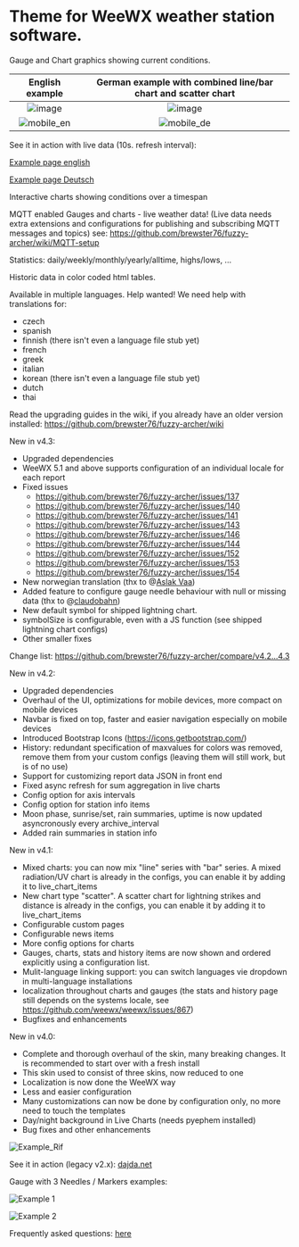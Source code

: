 Theme for WeeWX weather station software.
============
Gauge and Chart graphics showing current conditions.

English example             |  German example with combined line/bar chart and scatter chart
:-------------------------:|:-------------------------:
![image](https://github.com/brewster76/fuzzy-archer/assets/58649043/d3d948ff-763e-42cd-a653-e40f3e6fdacb)  |  ![image](https://github.com/brewster76/fuzzy-archer/assets/58649043/aefe0b81-742a-453a-9e1f-3859330cc414)
![mobile_en](https://github.com/brewster76/fuzzy-archer/assets/58649043/2b445b5c-250b-47ff-b80d-53e9c73b52d8) | ![mobile_de](https://github.com/brewster76/fuzzy-archer/assets/58649043/60abda1b-27b0-43ad-bff2-56881455f8b9)


See it in action with live data (10s. refresh interval):

[Example page english](https://www.kainzbauer.net/weather/Rif/en)

[Example page Deutsch](https://www.kainzbauer.net/weather/Rif)

Interactive charts showing conditions over a timespan


MQTT enabled Gauges and charts - live weather data! 
(Live data needs extra extensions and configurations for publishing and subscribing MQTT messages and topics) see: https://github.com/brewster76/fuzzy-archer/wiki/MQTT-setup

Statistics: daily/weekly/monthly/yearly/alltime, highs/lows, ...

Historic data in color coded html tables.

Available in multiple languages. Help wanted! We need help with translations for:

- czech
- spanish
- finnish (there isn't even a language file stub yet)
- french
- greek
- italian
- korean (there isn't even a language file stub yet)
- dutch
- thai

Read the upgrading guides in the wiki, if you already have an older version installed: https://github.com/brewster76/fuzzy-archer/wiki

New in v4.3:

- Upgraded dependencies
- WeeWX 5.1 and above supports configuration of an individual locale for each report
- Fixed issues
  - https://github.com/brewster76/fuzzy-archer/issues/137
  - https://github.com/brewster76/fuzzy-archer/issues/140
  - https://github.com/brewster76/fuzzy-archer/issues/141
  - https://github.com/brewster76/fuzzy-archer/issues/143
  - https://github.com/brewster76/fuzzy-archer/issues/146
  - https://github.com/brewster76/fuzzy-archer/issues/144
  - https://github.com/brewster76/fuzzy-archer/issues/152
  - https://github.com/brewster76/fuzzy-archer/issues/153
  - https://github.com/brewster76/fuzzy-archer/issues/154
- New norwegian translation (thx to @[Aslak Vaa](https://github.com/aslak47))
- Added feature to configure gauge needle behaviour with null or missing data (thx to @[claudobahn](https://github.com/claudobahn))
- New default symbol for shipped lightning chart.
- symbolSize is configurable, even with a JS function (see shipped lightning chart configs)
- Other smaller fixes

Change list: https://github.com/brewster76/fuzzy-archer/compare/v4.2...4.3

New in v4.2:

- Upgraded dependencies
- Overhaul of the UI, optimizations for mobile devices, more compact on mobile devices
- Navbar is fixed on top, faster and easier navigation especially on mobile devices
- Introduced Bootstrap Icons (https://icons.getbootstrap.com/)
- History: redundant specification of maxvalues for colors was removed, remove them from your custom configs (leaving them will still work, but is of no use)
- Support for customizing report data JSON in front end
- Fixed async refresh for sum aggregation in live charts
- Config option for axis intervals
- Config option for station info items
- Moon phase, sunrise/set, rain summaries, uptime is now updated asyncronously every archive_interval
- Added rain summaries in station info

New in v4.1:

- Mixed charts: you can now mix "line" series with "bar" series. A mixed radiation/UV chart is already in the configs, you can enable it by adding it to live_chart_items
- New chart type "scatter". A scatter chart for lightning strikes and distance is already in the configs, you can enable it by adding it to live_chart_items
- Configurable custom pages
- Configurable news items
- More config options for charts
- Gauges, charts, stats and history items are now shown and ordered explicitly using a configuration list.
- Mulit-language linking support: you can switch languages vie dropdown in multi-language installations
- localization throughout charts and gauges (the stats and history page still depends on the systems locale, see https://github.com/weewx/weewx/issues/867)
- Bugfixes and enhancements

New in v4.0:

- Complete and thorough overhaul of the skin, many breaking changes. It is recommended to start over with a fresh install
- This skin used to consist of three skins, now reduced to one
- Localization is now done the WeeWX way
- Less and easier configuration
- Many customizations can now be done by configuration only, no more need to touch the templates
- Day/night background in Live Charts (needs pyephem installed)
- Bug fixes and other enhancements

![Example_Rif](https://kainzbauer.net/example_rif.png)

See it in action (legacy v2.x): [dajda.net](http://dajda.net/)

Gauge with 3 Needles / Markers examples:

![Example 1](https://github.com/danimaciasperea/fuzzy-archer/blob/master/curImpTempGauge.png)

![Example 2](https://github.com/danimaciasperea/fuzzy-archer/blob/master/inTempGauge.png)

Frequently asked questions: [here](https://github.com/brewster76/fuzzy-archer/issues?q=label%3AFAQ+)
